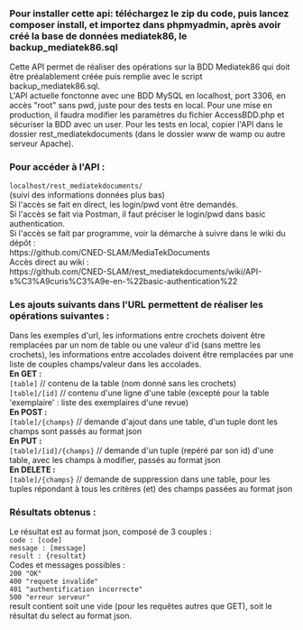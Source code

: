 ### Pour installer cette api: téléchargez le zip du code, puis lancez composer install, et importez dans phpmyadmin, après avoir créé la base de données mediatek86, le backup_mediatek86.sql


Cette API permet de réaliser des opérations sur la BDD Mediatek86 qui doit être préalablement créée puis remplie avec le script backup_mediatek86.sql.<br />
L'API actuelle fonctonne avec une BDD MySQL en localhost, port 3306, en accès "root" sans pwd, juste pour des tests en local.
Pour une mise en production, il faudra modifier les paramètres du fichier AccessBDD.php et sécuriser la BDD avec un user.
Pour les tests en local, copier l'API dans le dossier rest_mediatekdocuments (dans le dossier www de wamp ou autre serveur Apache).

<h3>Pour accéder à l'API : </h3>
<code>localhost/rest_mediatekdocuments/</code><br />
(suivi des informations données plus bas)<br />
Si l'accès se fait en direct, les login/pwd vont être demandés.<br />
Si l'accès se fait via Postman, il faut préciser le login/pwd dans basic authentication.<br />
Si l'accès se fait par programme, voir la démarche à suivre dans le wiki du dépôt :<br />
https://github.com/CNED-SLAM/MediaTekDocuments
<br />Accès direct au wiki :<br />
https://github.com/CNED-SLAM/rest_mediatekdocuments/wiki/API-s%C3%A9curis%C3%A9e-en-%22basic-authentication%22

<h3>Les ajouts suivants dans l'URL permettent de réaliser les opérations suivantes :</h3>
Dans les exemples d'url, les informations entre crochets doivent être remplacées par un nom de table ou une valeur d'id (sans mettre les crochets), les informations entre accolades doivent être remplacées par une liste de couples champs/valeur dans les accolades.<br />
<strong>En GET :</strong><br />
<code>[table]</code> // contenu de la table (nom donné sans les crochets)<br />
<code>[table]/[id]</code> // contenu d'une ligne d'une table (excepté pour la table 'exemplaire' : liste des exemplaires d'une revue)<br />
<strong>En POST :</strong><br />
<code>[table]/{champs}</code> // demande d'ajout dans une table, d'un tuple dont les champs sont passés au format json<br />
<strong>En PUT :</strong><br />
<code>[table]/[id]/{champs}</code> // demande d'un tuple (repéré par son id) d'une table, avec les champs à modifier, passés au format json<br />
<strong>En DELETE :</strong><br />
<code>[table]/{champs}</code> // demande de suppression dans une table, pour les tuples répondant à tous les critères  (et) des champs passées au format json<br />

<h3> Résultats obtenus : </h3>
Le résultat est au format json, composé de 3 couples :<br />
<code>code : [code]</code><br />
<code>message : [message]</code><br />
<code>result : {resultat}</code><br />
Codes et messages possibles :<br />
<code>200 "OK"</code><br />
<code>400 "requete invalide"</code><br />
<code>401 "authentification incorrecte"</code><br />
<code>500 "erreur serveur"</code><br />
result contient soit une vide (pour les requêtes autres que GET), soit le résultat du select au format json.
